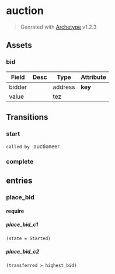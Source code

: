 # auction
> Genrated with [Archetype](https://archetype-lang.org/) v1.2.3

## Assets

### bid

| Field | Desc | Type | Attribute |
|--|--|--|--|
| bidder |  | address | __key__
| value |  | tez | 

## Transitions

### start
`called by ` auctioneer

### complete
## entries

### place_bid
#### require 
##### place_bid_c1
`(state = Started)`
##### place_bid_c2
`(transferred > highest_bid)`

